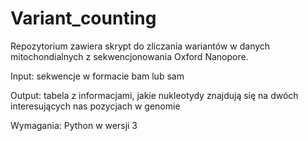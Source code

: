 # Variant_counting
Repozytorium zawiera skrypt do zliczania wariantów w danych mitochondialnych z sekwencjonowania Oxford Nanopore.

Input: 
sekwencje w formacie bam lub sam

Output:
tabela z informacjami, jakie nukleotydy znajdują się na dwóch interesujących nas pozycjach w genomie

Wymagania: Python w wersji 3
